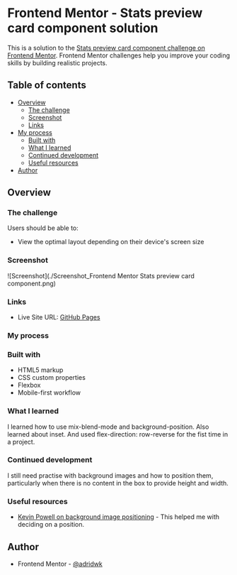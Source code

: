 # Frontend Mentor - Stats preview card component solution

This is a solution to the [Stats preview card component challenge on Frontend Mentor](https://www.frontendmentor.io/challenges/stats-preview-card-component-8JqbgoU62). Frontend Mentor challenges help you improve your coding skills by building realistic projects.

## Table of contents

- [Overview](#overview)
  - [The challenge](#the-challenge)
  - [Screenshot](#screenshot)
  - [Links](#links)
- [My process](#my-process)
  - [Built with](#built-with)
  - [What I learned](#what-i-learned)
  - [Continued development](#continued-development)
  - [Useful resources](#useful-resources)
- [Author](#author)

## Overview

### The challenge

Users should be able to:

- View the optimal layout depending on their device's screen size

### Screenshot

![Screenshot](./Screenshot_Frontend Mentor Stats preview card component.png)

### Links

- Live Site URL: [GitHub Pages](https://adridwk.github.io/stats-preview-card-component-main/)

### My process

### Built with

- HTML5 markup
- CSS custom properties
- Flexbox
- Mobile-first workflow

### What I learned

I learned how to use mix-blend-mode and background-position. Also learned about inset. And used flex-direction: row-reverse for the fist time in a project.

### Continued development

I still need practise with background images and how to position them, particularly when there is no content in the box to provide height and width.

### Useful resources

- [Kevin Powell on background image positioning](https://www.youtube.com/watch?v=3T_Jy1CqH9k) - This helped me with deciding on a position.

## Author
- Frontend Mentor - [@adridwk](https://www.frontendmentor.io/profile/adridwk)

